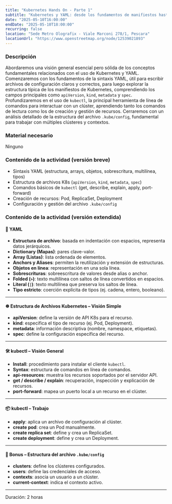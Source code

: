 ```yaml
---
title: "Kubernetes Hands On - Parte 1"
subtitle: "Kubernetes y YAML: desde los fundamentos de manifiestos hasta la gestión de clústeres con kubectl. Con Matteo Antonio Augelli"
date: "2025-05-10T16:00:00"
endDate: "2025-05-10T18:00:00"
recurring: false
location: "Sede Metro Olografix - Viale Marconi 278/1, Pescara"
locationUrl: "https://www.openstreetmap.org/node/12539021893"
---
```


### **Descripción**  
Abordaremos una visión general esencial pero sólida de los conceptos fundamentales relacionados con el uso de Kubernetes y YAML. Comenzaremos con los fundamentos de la sintaxis YAML, útil para escribir archivos de configuración claros y correctos, para luego explorar la estructura típica de los manifiestos de Kubernetes, comprendiendo los campos principales como `apiVersion`, `kind`, `metadata` y `spec`. Profundizaremos en el uso de `kubectl`, la principal herramienta de línea de comandos para interactuar con un clúster, aprendiendo tanto los comandos de lectura como los de creación y gestión de recursos. Cerraremos con un análisis detallado de la estructura del archivo `.kube/config`, fundamental para trabajar con múltiples clústeres y contextos.

### Material necesario

Ninguno

### Contenido de la actividad (versión breve)

- Sintaxis YAML (estructura, arrays, objetos, sobrescritura, multilínea, tipos)
- Estructura de archivos K8s (`apiVersion`, `kind`, `metadata`, `spec`)
- Comandos básicos de `kubectl` (get, describe, explain, apply, port-forward)
- Creación de recursos: Pod, ReplicaSet, Deployment
- Configuración y gestión del archivo `.kube/config`

### Contenido de la actividad (versión extendida)

#### 🧾 YAML

- **Estructura de archivo**: basada en indentación con espacios, representa datos jerárquicos.
- **Dictionary (Mapas)**: pares clave-valor.
- **Array (Listas)**: lista ordenada de elementos.
- **Anchors y Aliases**: permiten la reutilización y extensión de estructuras.
- **Objetos en línea**: representación en una sola línea.
- **Sobrescrituras**: sobreescritura de valores desde alias o anchor.
- **Folded (`>`)**: texto multilínea con saltos de línea convertidos en espacios.
- **Literal (`|`)**: texto multilínea que preserva los saltos de línea.
- **Tipo estricto**: coerción explícita de tipos (ej. cadena, entero, booleano).

---

#### ☸️ Estructura de Archivos Kubernetes – Visión Simple

- **apiVersion**: define la versión de API K8s para el recurso.
- **kind**: especifica el tipo de recurso (ej. Pod, Deployment).
- **metadata**: información descriptiva (nombre, namespace, etiquetas).
- **spec**: define la configuración específica del recurso.

---

#### 🛠️ kubectl – Visión General

- **Install**: procedimiento para instalar el cliente `kubectl`.
- **Syntax**: estructura de comandos en línea de comandos.
- **api-resources**: muestra los recursos soportados por el servidor API.
- **get / describe / explain**: recuperación, inspección y explicación de recursos.
- **port-forward**: mapea un puerto local a un recurso en el clúster.

---

#### 📦 kubectl – Trabajo

- **apply**: aplica un archivo de configuración al clúster.
- **create pod**: crea un Pod manualmente.
- **create replica set**: define y crea un ReplicaSet.
- **create deployment**: define y crea un Deployment.

---

#### 🎁 Bonus – Estructura del archivo `.kube/config`

- **clusters**: define los clústeres configurados.
- **users**: define las credenciales de acceso.
- **contexts**: asocia un usuario a un clúster.
- **current-context**: indica el contexto activo.

---

Duración: 2 horas